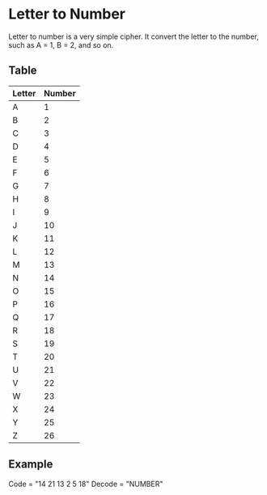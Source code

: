 # Letter to Number
Letter to number is a very simple cipher. It convert the letter to the number, such as A = 1, B = 2, and so on.

## Table
|  Letter   | Number  | 
|  ----  | ----  | 
| A  | 1 |
| B  | 2 | 
| C  | 3 |
| D  | 4 |
| E  | 5 |
| F  | 6 |
| G  | 7 |
| H  | 8 |
| I  | 9 |
| J  | 10 |
| K  | 11 |
| L  | 12 |
| M  | 13 |
| N  | 14 |
| O  | 15 |
| P  | 16 |
| Q  | 17 |
| R  | 18 |
| S  | 19 |
| T  | 20 |
| U  | 21 |
| V  | 22 |
| W  | 23 |
| X  | 24 |
| Y  | 25 |
| Z  | 26 |

## Example
Code = "14 21 13 2 5 18"
Decode = "NUMBER"



